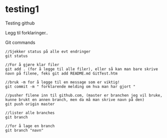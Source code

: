# testing1
Testing github



Legg til forklaringer..


Git commands

    //Sjekker status på alle evt endringer
    git status

    //For å gjøre klar filer
    git add . (for å legge til alle filer), eller så kan man bare skrive navn på filene, feks git add README.md GitTest.htm

    //bruk -m for å legge til en message som er viktig!
    git commit -m " forklarende melding om hva man har gjort "

    //pusher filene inn til github.com, (master er branchen jeg vil bruke, kunne brukt en annen branch, men da må man skrive navn på den)
    git push origin master

    //lister alle branches
    git branch

    //for å lage en branch
    git branch "navn"

